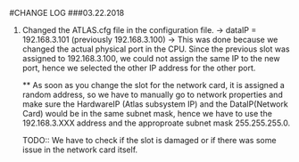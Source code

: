 #CHANGE LOG
###03.22.2018
1. Changed the ATLAS.cfg file in the configuration file.
	-> dataIP = 192.168.3.101 (previously 192.168.3.100)
	-> This was done because we changed the actual physical port in the CPU. Since the previous slot was assigned to 192.168.3.100, we could not assign the same IP to the new port, hence we selected the other IP address for the other port.
	
	** As soon as you change the slot for the network card, it is assigned a random address, so we have to manually go to network properties and make sure the HardwareIP (Atlas subsystem IP) and the DataIP(Network Card) would be in the same subnet mask, hence we have to use the 192.168.3.XXX address and the approproate subnet mask 255.255.255.0.
	
	TODO:: We have to check if the slot is damaged or if there was some issue in the network card itself.
